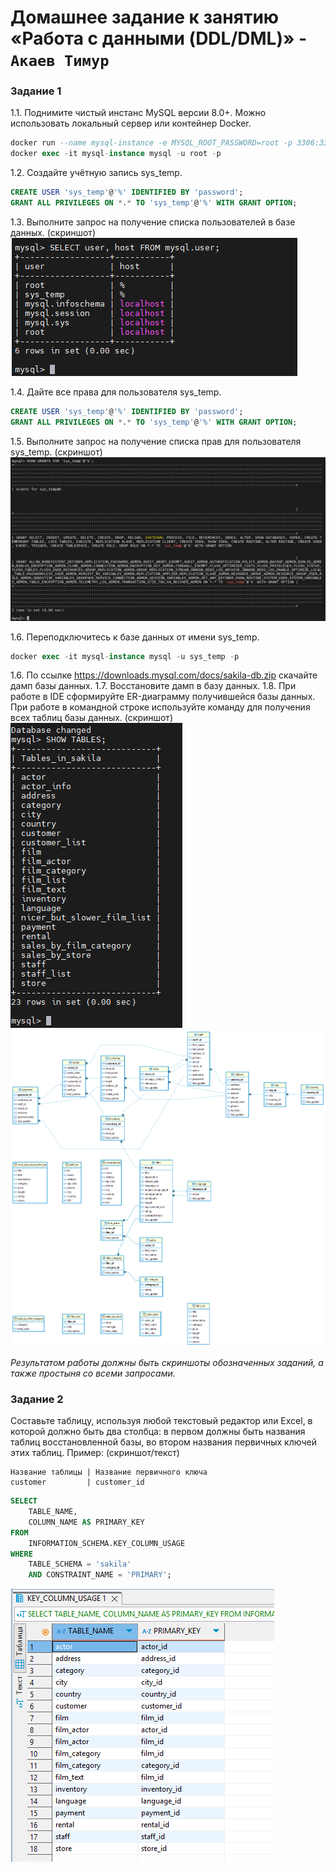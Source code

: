 
# Домашнее задание к занятию «Работа с данными (DDL/DML)» - `Акаев Тимур`

### Задание 1

1.1. Поднимите чистый инстанс MySQL версии 8.0+. Можно использовать локальный сервер или контейнер Docker.
```sql
docker run --name mysql-instance -e MYSQL_ROOT_PASSWORD=root -p 3306:3306 -d mysql:8.0
docker exec -it mysql-instance mysql -u root -p
```

1.2. Создайте учётную запись sys_temp.
```sql
CREATE USER 'sys_temp'@'%' IDENTIFIED BY 'password';
GRANT ALL PRIVILEGES ON *.* TO 'sys_temp'@'%' WITH GRANT OPTION;
```
1.3. Выполните запрос на получение списка пользователей в базе данных. (скриншот)
![Скриншот-1](https://github.com/timurgithub/sdb-hw-12-02/blob/main/img/1.png)

1.4. Дайте все права для пользователя sys_temp. 
```sql
CREATE USER 'sys_temp'@'%' IDENTIFIED BY 'password';
GRANT ALL PRIVILEGES ON *.* TO 'sys_temp'@'%' WITH GRANT OPTION;
```

1.5. Выполните запрос на получение списка прав для пользователя sys_temp. (скриншот)
![Скриншот-2](https://github.com/timurgithub/sdb-hw-12-02/blob/main/img/2.png)

1.6. Переподключитесь к базе данных от имени sys_temp.
```sql
docker exec -it mysql-instance mysql -u sys_temp -p
```
1.6. По ссылке https://downloads.mysql.com/docs/sakila-db.zip скачайте дамп базы данных.
1.7. Восстановите дамп в базу данных.
1.8. При работе в IDE сформируйте ER-диаграмму получившейся базы данных. При работе в командной строке используйте команду для получения всех таблиц базы данных. (скриншот)
![Скриншот-3](https://github.com/timurgithub/sdb-hw-12-02/blob/main/img/3.png)
![Скриншот-4](https://github.com/timurgithub/sdb-hw-12-02/blob/main/img/4.png)

*Результатом работы должны быть скриншоты обозначенных заданий, а также простыня со всеми запросами.*



### Задание 2
Составьте таблицу, используя любой текстовый редактор или Excel, в которой должно быть два столбца: в первом должны быть названия таблиц восстановленной базы, во втором названия первичных ключей этих таблиц. Пример: (скриншот/текст)
```
Название таблицы | Название первичного ключа
customer         | customer_id
```
```sql
SELECT 
    TABLE_NAME, 
    COLUMN_NAME AS PRIMARY_KEY
FROM 
    INFORMATION_SCHEMA.KEY_COLUMN_USAGE
WHERE 
    TABLE_SCHEMA = 'sakila' 
    AND CONSTRAINT_NAME = 'PRIMARY';

```
![Скриншот-5](https://github.com/timurgithub/sdb-hw-12-02/blob/main/img/5.png)
